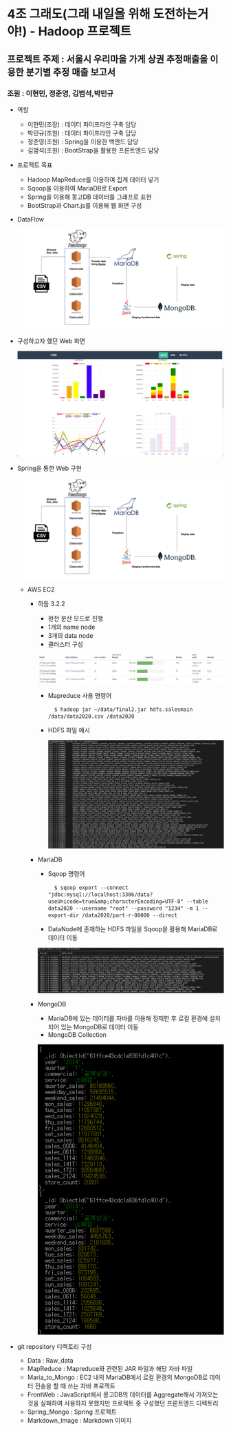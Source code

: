 # 4조 그래도(그래 내일을 위해 도전하는거야!) - Hadoop 프로젝트

## 프로젝트 주제 : 서울시 우리마을 가게 상권 추정매출을 이용한 분기별 추정 매출 보고서

### **조원 : 이현민, 정준영, 김범석,박민규**

- 역할
    - 이현민(조장) : 데이터 파이프라인 구축 담당
    - 박민규(조원) : 데이터 파이프라인 구축 담당
    - 정준영(조원) : Spring을 이용한 백엔드 담당
    - 김범석(조원) : BootStrap을 활용한 프론트엔드 담당
- 프로젝트 목표
    - Hadoop MapReduce를 이용하여 집계 데이터 넣기
    - Sqoop을 이용하여 MariaDB로 Export
    - Spring을 이용해 몽고DB 데이터를 그래프로 표현
    - BootStrap과 Chart.js를 이용해 웹 화면 구성
- DataFlow
    
   ![dataflow](./Markdown_Image/dataflow.png)
   
- 구성하고자 했던 Web 화면

   ![web_first](./Markdown_Image/web_first.png) 
   
- Spring을 통한 Web 구현
    
    ![web](./Markdown_Image/dataflow.png)
    
    - AWS EC2
        - 하둡 3.2.2
            - 완전 분산 모드로 진행
            - 1개의  name node
            - 3개의 data node
            - 클러스터 구성
            
            ![port](./Markdown_Image/port.png)
			
			- Mapreduce 사용 명령어

					$ hadoop jar ~/data/final2.jar hdfs.salesmain /data/data2020.csv /data2020
                
            - HDFS 파일 예시
                
               ![hdfs](./Markdown_Image/hdfs_cat.png)
    
                
        - MariaDB
            - Sqoop 명령어
				
					$ sqoop export --connect "jdbc:mysql://localhost:3306/data?useUnicode=true&amp;characterEncoding=UTF-8" --table data2020 --username "root" --password "1234" -m 1 --export-dir /data2020/part-r-00000 --direct

 
            - DataNode에 존재하는 HDFS 파일을 Sqoop을 활용해 MariaDB로 데이터 이동
            
            ![maria](./Markdown_Image/mariadb.png)
    
        - MongoDB
            - MariaDB에 있는 데이터를 자바를 이용해 정제한 후 로컬 환경에 설치되어 있는 MongoDB로 데이터 이동
            - MongoDB Collection
            
           ![mongo](./Markdown_Image/mongodb.png)

- git repository 디렉토리 구성
	- Data : Raw_data
	- MapReduce : Mapreduce와 관련된 JAR 파일과 해당 자바 파일
	- Maria_to_Mongo : EC2 내의 MariaDB에서 로컬 환경의 MongoDB로 데이터 전송을 할 때 쓰는 자바 프로젝트
	- FrontWeb : JavaScript에서 몽고DB의 데이터를 Aggregate해서 가져오는 것을 실패하여 사용하지 못했지만 프로젝트 중 구성했던 프론트엔드 디렉토리
	- Spring_Mongo : Spring 프로젝트
	- Markdown_Image : Markdown 이미지
